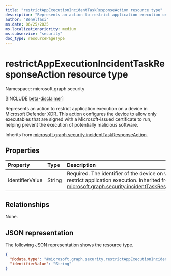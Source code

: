```yaml
---
title: "restrictAppExecutionIncidentTaskResponseAction resource type"
description: "Represents an action to restrict application execution on a device in Microsoft Defender XDR."
author: "BenAlfasi"
ms.date: 06/25/2025
ms.localizationpriority: medium
ms.subservice: "security"
doc_type: resourcePageType
---
```


# restrictAppExecutionIncidentTaskResponseAction resource type

Namespace: microsoft.graph.security

[!INCLUDE [beta-disclaimer](../../includes/beta-disclaimer.md)]

Represents an action to restrict application execution on a device in Microsoft Defender XDR. This action configures the device to allow only executables that are signed with a Microsoft-issued certificate to run, helping prevent the execution of potentially malicious software.

Inherits from [microsoft.graph.security.incidentTaskResponseAction](../resources/security-incidenttaskresponseaction.md).

## Properties
|Property|Type|Description|
|:---|:---|:---|
|identifierValue|String|Required. The identifier of the device on which to restrict application execution. Inherited from [microsoft.graph.security.incidentTaskResponseAction](../resources/security-incidenttaskresponseaction.md).|

## Relationships
None.

## JSON representation
The following JSON representation shows the resource type.
<!-- {
  "blockType": "resource",
  "@odata.type": "microsoft.graph.security.restrictAppExecutionIncidentTaskResponseAction"
}
-->
``` json
{
  "@odata.type": "#microsoft.graph.security.restrictAppExecutionIncidentTaskResponseAction",
  "identifierValue": "String"
}
```

<!--
{
  "type": "#page.annotation",
  "namespace": "microsoft.graph.security"
}
-->
